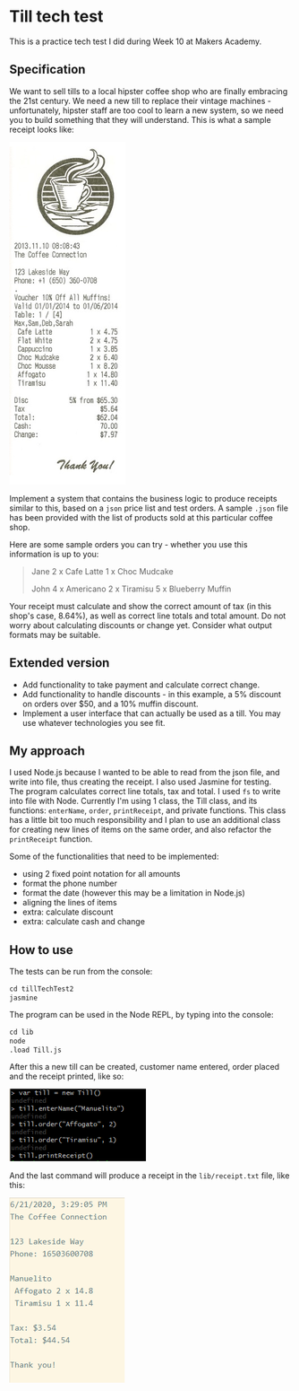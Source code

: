 # Till tech test

This is a practice tech test I did during Week 10 at Makers Academy.

## Specification

We want to sell tills to a local hipster coffee shop who are finally embracing the 21st century. We need a new till to replace their vintage machines - unfortunately, hipster staff are too cool to learn a new system, so we need you to build something that they will understand.
This is what a sample receipt looks like:

![receipt](images/receipt.PNG)

Implement a system that contains the business logic to produce receipts similar to this, based on a `json` price list and test orders. A sample `.json` file has been provided with the list of products sold at this particular coffee shop.

Here are some sample orders you can try - whether you use this information is up to you:

> Jane
> 2 x Cafe Latte
> 1 x Choc Mudcake
>
> John
> 4 x Americano
> 2 x Tiramisu
> 5 x Blueberry Muffin

Your receipt must calculate and show the correct amount of tax (in this shop's case, 8.64%), as well as correct line totals and total amount. Do not worry about calculating discounts or change yet. Consider what output formats may be suitable.

## Extended version

* Add functionality to take payment and calculate correct change.
* Add functionality to handle discounts - in this example, a 5% discount on orders over $50, and a 10% muffin discount.
* Implement a user interface that can actually be used as a till. You may use whatever technologies you see fit.

## My approach

I used Node.js because I wanted to be able to read from the json file, and write into file, thus creating the receipt. I also used Jasmine for testing.  
The program calculates correct line totals, tax and total.
I used `fs` to write into file with Node.
Currently I'm using 1 class, the Till class, and its functions: `enterName`, `order`, `printReceipt`, and private functions. This class has a little bit too much responsibility and I plan to use an additional class for creating new lines of items on the same order, and also refactor the `printReceipt` function.

Some of the functionalities that need to be implemented:
* using 2 fixed point notation for all amounts
* format the phone number
* format the date (however this may be a limitation in Node.js)
* aligning the lines of items
* extra: calculate discount
* extra: calculate cash and change

## How to use

The tests can be run from the console:
```
cd tillTechTest2
jasmine
```

The program can be used in the Node REPL, by typing into the console:
```
cd lib
node
.load Till.js
```
After this a new till can be created, customer name entered, order placed and the receipt printed, like so:

![console screen](images/screen1.PNG)

And the last command will produce a receipt in the `lib/receipt.txt` file, like this:

![receipt](images/screen2.PNG)
